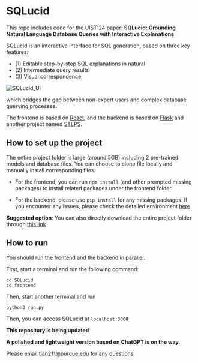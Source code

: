 
# SQLucid
This repo includes code for the UIST'24 paper: **SQLucid: Grounding Natural Language Database Queries with Interactive Explanations**

SQLucid is an interactive interface for SQL generation, based on three key features:
- (1) Editable step-by-step SQL explanations in natural
- (2) Intermediate query results
- (3) Visual correspondence

![SQLucid_UI](https://github.com/user-attachments/assets/faba7992-5793-490e-a0cf-0d45819163b9)


which bridges the gap between non-expert users and complex database querying processes.


The frontend is based on [React](https://react.dev/), and the backend is based on [Flask](https://flask.palletsprojects.com/en/3.0.x/) and another project named [STEPS](https://github.com/magic-YuanTian/STEPS).

## How to set up the project
The entire project folder is large (around 5GB) including 2 pre-trained models and database files. You can choose to clone file locally and manually install corresponding files.

- For the frontend, you can run `npm install` (and other prompted missing packages) to install related packages under the frontend folder.

- For the backend, please use `pip install` for any missing packages. If you encounter any issues, please check the detailed environment [here](https://github.com/OhadRubin/SmBop).


**Suggested option**: You can also directly download the entire project folder through [this link](https://purdue0-my.sharepoint.com/:u:/g/personal/tian211_purdue_edu/Ee2FCOD3QHtEiG6mEmZ2CtwBbk8x9hMRZ6d3aU6W3Xii_Q?e=XVWXYO)

## How to run
You should run the frontend and the backend in parallel.

First, start a terminal and run the following command:

```
cd SQLucid
cd frontend
```

Then, start another terminal and run

```
python3 run.py
```

Then, you can access SQLucid at `localhost:3000`




**This repository is being updated**

**A polished and lightweight version based on ChatGPT is on the way.**

Please email tian211@purdue.edu for any questions.


